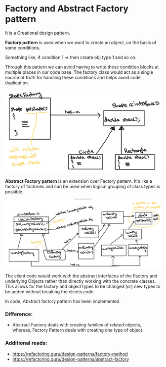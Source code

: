 # Factory and Abstract Factory pattern

It is a Creational design pattern.

**Factory pattern** is used when we want to create an object, on the basis of some conditions.

Something like, if condition 1 => then create obj type 1 and so on.

Through this pattern we can avoid having to write these condition blocks at multiple places
in our code base. The factory class would act as a single source of truth for handling these conditions and helps avoid code duplication.

![factory_pattern.png](../../../../resources/imgs/factory_pattern.png)

**Abstract Factory pattern** is an extension over Factory pattern. It's like a factory of factories
and can be used when logical grouping of class types is possible.

![abstract_factory_pattern.png](../../../../resources/imgs/abstract_factory_pattern.png)

The client code would work with the abstract interfaces of the Factory and underlying Objects rather than directly working with the concrete classes. This allows for the factory and object types to be changed (or) new types to be added without breaking the clients code. 

In code, Abstract factory pattern has been implemented.

### Difference:
- Abstract Factory deals with creating families of related objects, whereas, Factory Pattern deals with creating one type of object.

### Additional reads:
- https://refactoring.guru/design-patterns/factory-method
- https://refactoring.guru/design-patterns/abstract-factory
